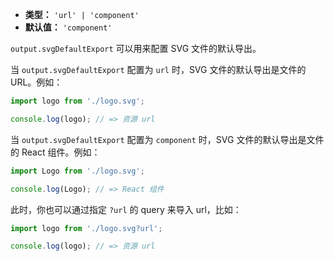 - **类型：** `'url' | 'component'`
- **默认值：** `'component'`

`output.svgDefaultExport` 可以用来配置 SVG 文件的默认导出。

当 `output.svgDefaultExport` 配置为 `url` 时，SVG 文件的默认导出是文件的 URL。例如：

```js
import logo from './logo.svg';

console.log(logo); // => 资源 url
```

当 `output.svgDefaultExport` 配置为 `component` 时，SVG 文件的默认导出是文件的 React 组件。例如：

```js
import Logo from './logo.svg';

console.log(Logo); // => React 组件
```

此时，你也可以通过指定 `?url` 的 query 来导入 url，比如：

```js
import logo from './logo.svg?url';

console.log(logo); // => 资源 url
```
